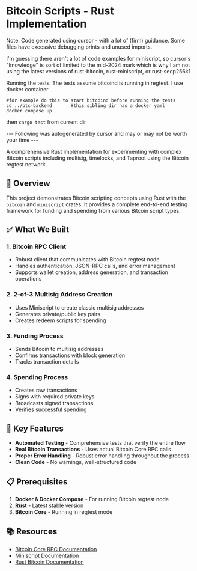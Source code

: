 # Bitcoin Scripts - Rust Implementation

Note: Code generated using cursor - with a lot of (firm) guidance. Some files have excessive debugging prints and unused imports.

I'm guessing there aren't a lot of code examples for miniscript, so cursor's "knowledge" is sort of limited to the mid-2024 mark
which is why I am not using the latest versions of rust-bitcoin, rust-miniscript, or rust-secp256k1

Running the tests: The tests assume bitcoind is running in regtest. I use docker container 

```
#for example do this to start bitcoind before running the tests
cd ../btc-backend       #this sibling dir has a docker yaml
docker compose up
```

then `cargo test` from current dir


--- Following was autogenerated by cursor and may or may not be worth your time ---

A comprehensive Rust implementation for experimenting with complex Bitcoin scripts including multisig, timelocks, and Taproot using the Bitcoin regtest network.

## 🎯 Overview

This project demonstrates Bitcoin scripting concepts using Rust with the `bitcoin` and `miniscript` crates. It provides a complete end-to-end testing framework for funding and spending from various Bitcoin script types.

## ✅ What We Built

### 1. Bitcoin RPC Client
- Robust client that communicates with Bitcoin regtest node
- Handles authentication, JSON-RPC calls, and error management
- Supports wallet creation, address generation, and transaction operations

### 2. 2-of-3 Multisig Address Creation
- Uses Miniscript to create classic multisig addresses
- Generates private/public key pairs
- Creates redeem scripts for spending

### 3. Funding Process
- Sends Bitcoin to multisig addresses
- Confirms transactions with block generation
- Tracks transaction details

### 4. Spending Process
- Creates raw transactions
- Signs with required private keys
- Broadcasts signed transactions
- Verifies successful spending

## 🚀 Key Features

- **Automated Testing** - Comprehensive tests that verify the entire flow
- **Real Bitcoin Transactions** - Uses actual Bitcoin Core RPC calls
- **Proper Error Handling** - Robust error handling throughout the process
- **Clean Code** - No warnings, well-structured code

## 📋 Prerequisites

1. **Docker & Docker Compose** - For running Bitcoin regtest node
2. **Rust** - Latest stable version
3. **Bitcoin Core** - Running in regtest mode


## 📚 Resources

- [Bitcoin Core RPC Documentation](https://developer.bitcoin.org/reference/rpc/)
- [Miniscript Documentation](https://bitcoin.sipa.be/miniscript/)
- [Rust Bitcoin Documentation](https://docs.rs/bitcoin/)

